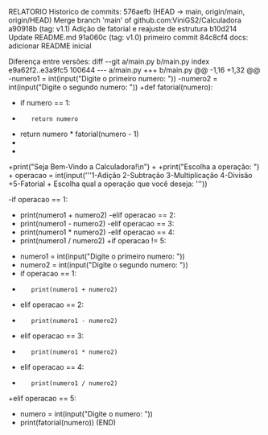 RELATORIO
Historico de commits:
576aefb (HEAD -> main, origin/main, origin/HEAD) Merge branch 'main' of github.com:ViniGS2/Calculadora
a90918b (tag: v1.1) Adição de fatorial e reajuste de estrutura
b10d214 Update README.md
91a060c (tag: v1.0) primeiro commit
84c8cf4 docs: adicionar README inicial

Diferença entre versões:
diff --git a/main.py b/main.py
index e9a62f2..e3a9fc5 100644
--- a/main.py
+++ b/main.py
@@ -1,16 +1,32 @@
-numero1 = int(input("Digite o primeiro numero: "))
-numero2 = int(input("Digite o segundo numero: "))
+def fatorial(numero):
+    if numero == 1:
+        return numero
+    return numero * fatorial(numero - 1)
+
+
+print("Seja Bem-Vindo a Calculadora!\n")
+
+print("Escolha a operação: ")
+
 operacao = int(input('''1-Adição
 2-Subtração
 3-Multiplicação
 4-Divisão
+5-Fatorial
+
 Escolha qual a operação que você deseja: '''))

-if operacao == 1:
-    print(numero1 + numero2)
-elif operacao == 2:
-    print(numero1 - numero2)
-elif operacao == 3:
-    print(numero1 * numero2)
-elif operacao == 4:
-    print(numero1 / numero2)
+if operacao != 5:
+    numero1 = int(input("Digite o primeiro numero: "))
+    numero2 = int(input("Digite o segundo numero: "))
+    if operacao == 1:
+        print(numero1 + numero2)
+    elif operacao == 2:
+        print(numero1 - numero2)
+    elif operacao == 3:
+        print(numero1 * numero2)
+    elif operacao == 4:
+        print(numero1 / numero2)
+elif operacao == 5:
+    numero = int(input("Digite o numero: "))
+    print(fatorial(numero))
(END)
